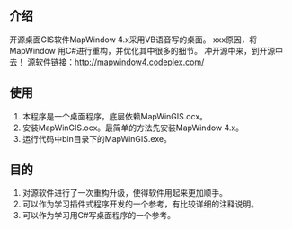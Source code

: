 ## 介绍
开源桌面GIS软件MapWindow 4.x采用VB语音写的桌面。
xxx原因，将MapWindow 用C#进行重构，并优化其中很多的细节。
冲开源中来，到开源中去！
源软件链接：http://mapwindow4.codeplex.com/

## 使用
1. 本程序是一个桌面程序，底层依赖MapWinGIS.ocx。
2. 安装MapWinGIS.ocx。最简单的方法先安装MapWindow 4.x。
3. 运行代码中bin目录下的MapWinGIS.exe。

## 目的
1. 对源软件进行了一次重构升级，使得软件用起来更加顺手。
2. 可以作为学习插件式程序开发的一个参考，有比较详细的注释说明。
3. 可以作为学习用C#写桌面程序的一个参考。
